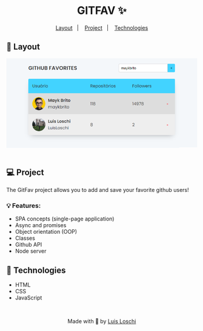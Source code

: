 <h1 align="center">
    GITFAV ✨
</h1>

<p align="center">
  <a href="#-layout">Layout</a>&nbsp;&nbsp;&nbsp;|&nbsp;&nbsp;&nbsp;
  <a href="#-Project">Project</a>&nbsp;&nbsp;&nbsp;|&nbsp;&nbsp;&nbsp;
  <a href="#-Technologies">Technologies</a>
</p>

## 🔖 Layout

<div align="center">
    <img src="./img/gitfav_img.png" >
</div>

<br>

## 💻 Project
The GitFav project allows you to add and save your favorite github users!

### 💡 Features:
- SPA concepts (single-page application)
- Async and promises
- Object orientation (OOP)
- Classes
- Github API
- Node server

## 🚀 Technologies
- HTML
- CSS
- JavaScript

<br>

<p align="center">
    Made with 💙 by <a href="https://www.linkedin.com/in/luis-loschi/">Luis Loschi</a>
</p>